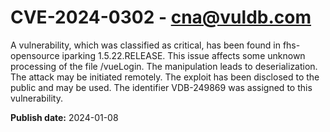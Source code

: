 # CVE-2024-0302 - cna@vuldb.com

A vulnerability, which was classified as critical, has been found in fhs-opensource iparking 1.5.22.RELEASE. This issue affects some unknown processing of the file /vueLogin. The manipulation leads to deserialization. The attack may be initiated remotely. The exploit has been disclosed to the public and may be used. The identifier VDB-249869 was assigned to this vulnerability.

**Publish date:** 2024-01-08
